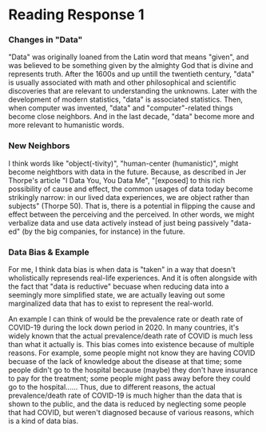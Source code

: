 # Reading Response 1

### Changes in "Data"
"Data" was originally loaned from the Latin word that means "given", and was believed to be something given by the almighty God that is divine and represents truth. After the 1600s and up untill the twentieth century, "data" is usually associated with math and other philosophical and scientific discoveries that are relevant to understanding the unknowns. Later with the development of modern statistics, "data" is associated statistics. Then, when computer was invented, "data" and "computer"-related things become close neighbors. And in the last decade, "data" become more and more relevant to humanistic words.

### New Neighbors
I think words like "object(-tivity)", "human-center (humanistic)", might become neightbors with data in the future. Because, as described in Jer Thorpe's article "I Data You, You Data Me", "[exposed] to this rich possibility of cause and effect, the common usages of data today become strikingly narrow: in our lived data experiences, we are object rather than subjects" (Thorpe 50). That is, there is a potential in flipping the cause and effect between the perceiving and the perceived. In other words, we might verbalize data and use data actively instead of just being passively "data-ed" (by the big companies, for instance) in the future.

### Data Bias & Example
For me, I think data bias is when data is "taken" in a way that doesn't wholistically represends real-life experiences. And it is often alongside with the fact that "data is reductive" becuase when reducing data into a seemingly more simplified state, we are actually leaving out some marginalized data that has to exist to represent the real-world.

An example I can think of would be the prevalence rate or death rate of COVID-19 during the lock down period in 2020. In many countries, it's widely known that the actual prevalence/death rate of COVID is much less than what it actually is. This bias comes into existence because of multiple reasons. For example, some people might not know they are having COVID becuase of the lack of knowledge about the disease at that time; some people didn't go to the hospital because (maybe) they don't have insurance to pay for the treatment; some people might pass away before they could go to the hospital...... Thus, due to different reasons, the actual prevalence/death rate of COVID-19 is much higher than the data that is shown to the public, and the data is reduced by neglecting some people that had COVID, but weren't diagnosed because of various reasons, which is a kind of data bias.
